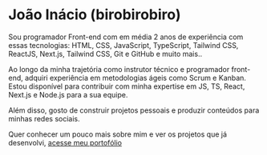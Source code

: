 # João Inácio (birobirobiro)

<p>Sou programador Front-end com em média 2 anos de experiência com essas tecnologias: HTML, CSS, JavaScript, TypeScript, Tailwind CSS, ReactJS, Next.js, Tailwind CSS, Git e GitHub e muito mais..

Ao longo da minha trajetória como instrutor técnico e programador front-end, adquiri experiência em metodologias ágeis como Scrum e Kanban. Estou disponível para contribuir com minha expertise em JS, TS, React, Next.js e Node.js para a sua equipe.

Além disso, gosto de construir projetos pessoais e produzir conteúdos para minhas redes sociais.</p>

<p>Quer conhecer um pouco mais sobre mim e ver os projetos que já desenvolvi, <a href="https://birobirobiro.dev" target="_blank">acesse meu portofólio</a></p>

